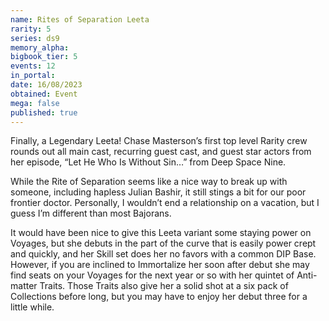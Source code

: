 ```yaml
---
name: Rites of Separation Leeta
rarity: 5
series: ds9
memory_alpha:
bigbook_tier: 5
events: 12
in_portal:
date: 16/08/2023
obtained: Event
mega: false
published: true
---
```


Finally, a Legendary Leeta! Chase Masterson’s first top level Rarity crew rounds out all main cast, recurring guest cast, and guest star actors from her episode, “Let He Who Is Without Sin…” from Deep Space Nine. 

While the Rite of Separation seems like a nice way to break up with someone, including hapless Julian Bashir, it still stings a bit for our poor frontier doctor. Personally, I wouldn’t end a relationship on a vacation, but I guess I’m different than most Bajorans. 

It would have been nice to give this Leeta variant some staying power on Voyages, but she debuts in the part of the curve that is easily power crept and quickly, and her Skill set does her no favors with a common DIP Base. However, if you are inclined to Immortalize her soon after debut she may find seats on your Voyages for the next year or so with her quintet of Anti-matter Traits. Those Traits also give her a solid shot at a six pack of Collections before long, but you may have to enjoy her debut three for a little while.
